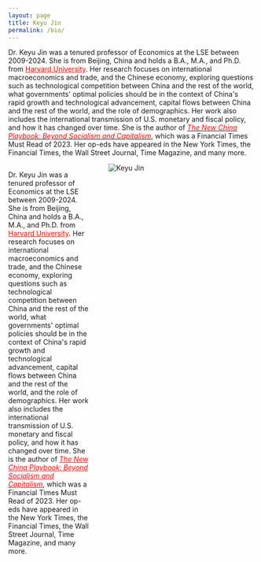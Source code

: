```yaml
---
layout: page
title: Keyu Jin
permalink: /bio/
---
```



Dr. Keyu Jin was a tenured professor of Economics at the LSE between 2009-2024. She is from Beijing, China and holds a B.A., M.A., and Ph.D. from <a href="https://www.harvard.edu/" style="color:red;">Harvard University</a>. Her research focuses on international macroeconomics and trade, and the Chinese economy, exploring questions such as technological competition between China and the rest of the world, what governments' optimal policies should be in the context of China's rapid growth and technological advancement, capital flows between China and the rest of the world, and the role of demographics. Her work also includes the international transmission of U.S. monetary and fiscal policy, and how it has changed over time. She is the author of [<span style="color:red; font-style: italic;">The New China Playbook: Beyond Socialism and Capitalism</span>](https://www.keyujin.co/the-new-china-playbook/), which was a Financial Times Must Read of 2023. Her op-eds have appeared in the New York Times, the Financial Times, the Wall Street Journal, Time Magazine, and many more.



<!-- Begin container for text and image layout -->
<div style="display: flex; align-items: flex-start;">

  <!-- Left side: Text content -->
  <div style="flex: 1; padding-right: 20px;">
    <p>Dr. Keyu Jin was a tenured professor of Economics at the LSE between 2009-2024. She is from Beijing, China and holds a B.A., M.A., and Ph.D. from <a href="https://www.harvard.edu/" style="color:red;">Harvard University</a>. Her research focuses on international macroeconomics and trade, and the Chinese economy, exploring questions such as technological competition between China and the rest of the world, what governments' optimal policies should be in the context of China's rapid growth and technological advancement, capital flows between China and the rest of the world, and the role of demographics. Her work also includes the international transmission of U.S. monetary and fiscal policy, and how it has changed over time. She is the author of <a href="https://www.keyujin.co/the-new-china-playbook/" style="color:red; font-style: italic;">The New China Playbook: Beyond Socialism and Capitalism</a>, which was a Financial Times Must Read of 2023. Her op-eds have appeared in the New York Times, the Financial Times, the Wall Street Journal, Time Magazine, and many more.</p>
  </div>

  <!-- Right side: Image -->
  <div style="flex: 0 0 300px; padding-left: 20px;">
    <img src="{{ site.baseurl }}/images/11.jpg" alt="Keyu Jin" style="max-width: 100%; height: auto;">
  </div>

</div>
<!-- End container for text and image layout -->
